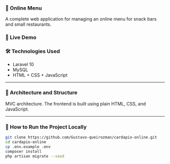 ### 🧠 Online Menu  
A complete web application for managing an online menu for snack bars and small restaurants.

### 🚀 Live Demo  



### 🛠 Technologies Used

- Laravel 10  
- MySQL  
- HTML + CSS + JavaScript  

---

### 📐 Architecture and Structure  
MVC architecture. The frontend is built using plain HTML, CSS, and JavaScript.

---

### 📂 How to Run the Project Locally

```bash
git clone https://github.com/Gustavo-queirozman/cardapio-online.git
cd cardapio-online
cp .env.example .env
composer install
php artisan migrate --seed
